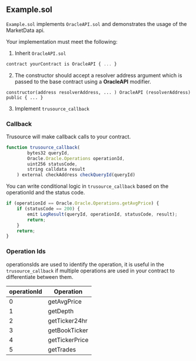 ## Example.sol

`Example.sol` implements `OracleAPI.sol` and demonstrates the usage of the MarketData api.

Your implementation must meet the following:

1. Inherit `OracleAPI.sol`

```javascript
contract yourContract is OracleAPI { ... }
```

2. The constructor should accept a resolver address argument which is passed to the base contract using a **OracleAPI** modifier.

`constructor(address resolverAddress, ... ) OracleAPI (resolverAddress) public { ... }`

3. Implement `trusource_callback`

### Callback

Trusource will make callback calls to your contract.

```javascript
function trusource_callback(
        bytes32 queryId,
        Oracle.Oracle.Operations operationId,
        uint256 statusCode,
        string calldata result
    ) external checkAddress checkQueryId(queryId)
```

You can write conditional logic in `trusource_callback` based on the operationId and the status code.

```javascript
if (operationId == Oracle.Oracle.Operations.getAvgPrice) {
	if (statusCode == 200) {
		emit LogResult(queryId, operationId, statusCode, result);
		return;
	}
	return;
}
```

### Operation Ids

operationsIds are used to identify the operation, it is useful in the `trusource_callback` if multiple operations are used in your contract to differentiate between them.

| operationId | Operation     |
| ----------- | ------------- |
| 0  | getAvgPrice |
| 1  | getDepth |
| 2  | getTicker24hr |
| 3  | getBookTicker |
| 4  | getTickerPrice |
| 5  | getTrades |
